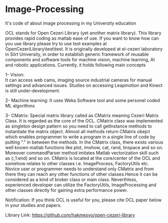 # Image-Processing
It's code of about image processing in my University education

OCL stands for Open Cezeri Library (yet another matrix library). This library provides rapid coding as matlab ease of use. 
If you want to know how can you use library please try to use test examples at OpenCezeriLibrary\test\test. 
It is originally developed at el-cezeri laboratory in Siirt University, in order to establish 
generic framework of reusable components and software tools for machine vision, machine learning, AI and robotic applications. 
Currently, it holds following main concepts

1- Vision:  
  It can access web cams, imaging source industrial cameras for manual settings and advanced issues. Studies on accessing Leapmotion and Kinect is still under-development.

2- Machine learning:
  It uses Weka Software tool and some personel coded ML algorithms

3- CMatrix:
  Special matrix library called as CMatrix meaning Cezeri Matrix Class. It is regarded as the core of the OCL.  CMatrix class was implemented as singleton design pattern so you need to call getInstance methods to instantiate the matrix object. Almost all methods return CMatrix obejct which enables programmer to write a program in a single line of code by putting "." in between the methods. In the CMatrix class, there exists various well known  matlab functions like plot, imshow, cat, rand, linspace and so on. Moreover commandParser method imitates Matlab vectorization skill such as (:,1:end) and so on. CMatrix is located at the core/center of the OCL and somehow relates to other classes i.e. ImageProcess, FactoryUtils etc. Novice user or programmer needs to understand only CMatrix and from there  they can reach any other functions of other classes.Hence it can be considered as a kind of broker class or main class. Neverthless, experienced developer can utilize the FactoryUtils, ImageProcessing and other classes directly for gaining extra performance power.

Notification: If you think OCL is useful for you, please cite OCL paper below in your studies and papers. 

Library Link: https://github.com/hakmesyo/open-cezeri-library
